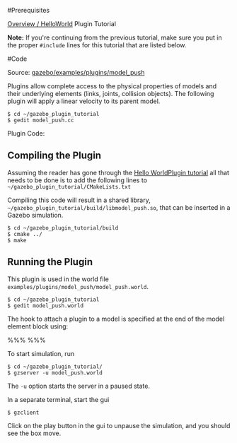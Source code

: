 #Prerequisites

  [Overview / HelloWorld](http://gazebosim.org/tutorials?tut=plugins_hello_world) Plugin Tutorial

**Note:** If you're continuing from the previous tutorial, make sure you put in the proper `#include` lines for this tutorial that are listed below.

#Code

Source: [ gazebo/examples/plugins/model_push](https://bitbucket.org/osrf/gazebo/src/gazebo_2.2/examples/plugins/model_push)

Plugins allow complete access to the physical properties of models and their underlying elements (links, joints, collision objects). The following plugin will apply a linear velocity to its parent model.

~~~
$ cd ~/gazebo_plugin_tutorial
$ gedit model_push.cc
~~~

Plugin Code:
<include from="/#include/" src='http://bitbucket.org/osrf/gazebo/raw/gazebo_2.2/examples/plugins/model_push/model_push.cc' />

## Compiling the Plugin

Assuming the reader has gone through the [Hello WorldPlugin tutorial](http://gazebosim.org/tutorials?tut=plugins_hello_world) all that needs to be done is to add the following lines to `~/gazebo_plugin_tutorial/CMakeLists.txt`

<include from="/add_library/" src='http://bitbucket.org/osrf/gazebo/raw/gazebo_2.2/examples/plugins/model_push/CMakeLists.txt' />

Compiling this code will result in a shared library, `~/gazebo_plugin_tutorial/build/libmodel_push.so`, that can be inserted in a Gazebo simulation.

~~~
$ cd ~/gazebo_plugin_tutorial/build
$ cmake ../
$ make
~~~

## Running the Plugin

This plugin is used in the world file `examples/plugins/model_push/model_push.world`.

~~~
$ cd ~/gazebo_plugin_tutorial
$ gedit model_push.world
~~~

<include lang='xml' src='http://bitbucket.org/osrf/gazebo/raw/gazebo_2.2/examples/plugins/model_push/model_push.world' />

The hook to attach a plugin to a model is specified at the end of the model element block using:

%%%
<plugin name="model_push" filename="libmodel_push.so"/>
%%%

To start simulation, run

~~~
$ cd ~/gazebo_plugin_tutorial/
$ gzserver -u model_push.world
~~~

The `-u` option starts the server in a paused state.

In a separate terminal, start the gui

~~~
$ gzclient
~~~

Click on the play button in the gui to unpause the simulation, and you should see the box move.
